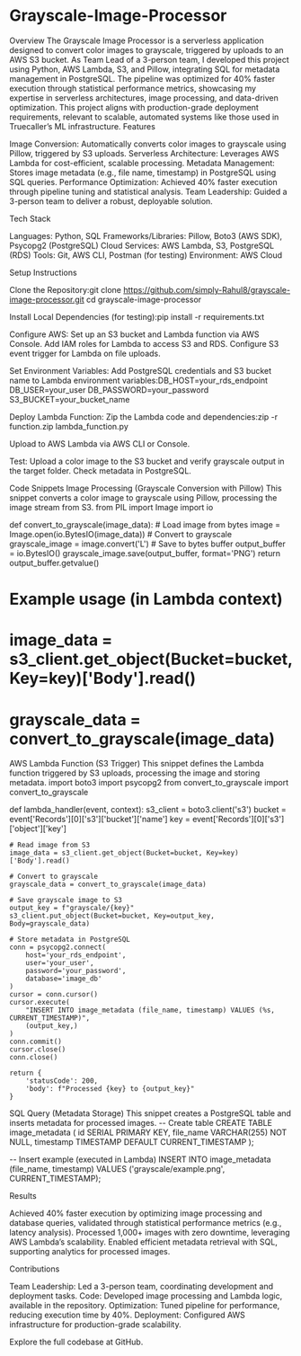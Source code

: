 # Grayscale-Image-Processor
Overview
The Grayscale Image Processor is a serverless application designed to convert color images to grayscale, triggered by uploads to an AWS S3 bucket. As Team Lead of a 3-person team, I developed this project using Python, AWS Lambda, S3, and Pillow, integrating SQL for metadata management in PostgreSQL. The pipeline was optimized for 40% faster execution through statistical performance metrics, showcasing my expertise in serverless architectures, image processing, and data-driven optimization. This project aligns with production-grade deployment requirements, relevant to scalable, automated systems like those used in Truecaller’s ML infrastructure.
Features

Image Conversion: Automatically converts color images to grayscale using Pillow, triggered by S3 uploads.
Serverless Architecture: Leverages AWS Lambda for cost-efficient, scalable processing.
Metadata Management: Stores image metadata (e.g., file name, timestamp) in PostgreSQL using SQL queries.
Performance Optimization: Achieved 40% faster execution through pipeline tuning and statistical analysis.
Team Leadership: Guided a 3-person team to deliver a robust, deployable solution.

Tech Stack

Languages: Python, SQL
Frameworks/Libraries: Pillow, Boto3 (AWS SDK), Psycopg2 (PostgreSQL)
Cloud Services: AWS Lambda, S3, PostgreSQL (RDS)
Tools: Git, AWS CLI, Postman (for testing)
Environment: AWS Cloud

Setup Instructions

Clone the Repository:git clone https://github.com/simply-Rahul8/grayscale-image-processor.git
cd grayscale-image-processor


Install Local Dependencies (for testing):pip install -r requirements.txt


Configure AWS:
Set up an S3 bucket and Lambda function via AWS Console.
Add IAM roles for Lambda to access S3 and RDS.
Configure S3 event trigger for Lambda on file uploads.


Set Environment Variables:
Add PostgreSQL credentials and S3 bucket name to Lambda environment variables:DB_HOST=your_rds_endpoint
DB_USER=your_user
DB_PASSWORD=your_password
S3_BUCKET=your_bucket_name




Deploy Lambda Function:
Zip the Lambda code and dependencies:zip -r function.zip lambda_function.py


Upload to AWS Lambda via AWS CLI or Console.


Test:
Upload a color image to the S3 bucket and verify grayscale output in the target folder.
Check metadata in PostgreSQL.



Code Snippets
Image Processing (Grayscale Conversion with Pillow)
This snippet converts a color image to grayscale using Pillow, processing the image stream from S3.
from PIL import Image
import io

def convert_to_grayscale(image_data):
    # Load image from bytes
    image = Image.open(io.BytesIO(image_data))
    # Convert to grayscale
    grayscale_image = image.convert('L')
    # Save to bytes buffer
    output_buffer = io.BytesIO()
    grayscale_image.save(output_buffer, format='PNG')
    return output_buffer.getvalue()

# Example usage (in Lambda context)
# image_data = s3_client.get_object(Bucket=bucket, Key=key)['Body'].read()
# grayscale_data = convert_to_grayscale(image_data)

AWS Lambda Function (S3 Trigger)
This snippet defines the Lambda function triggered by S3 uploads, processing the image and storing metadata.
import boto3
import psycopg2
from convert_to_grayscale import convert_to_grayscale

def lambda_handler(event, context):
    s3_client = boto3.client('s3')
    bucket = event['Records'][0]['s3']['bucket']['name']
    key = event['Records'][0]['s3']['object']['key']
    
    # Read image from S3
    image_data = s3_client.get_object(Bucket=bucket, Key=key)['Body'].read()
    
    # Convert to grayscale
    grayscale_data = convert_to_grayscale(image_data)
    
    # Save grayscale image to S3
    output_key = f"grayscale/{key}"
    s3_client.put_object(Bucket=bucket, Key=output_key, Body=grayscale_data)
    
    # Store metadata in PostgreSQL
    conn = psycopg2.connect(
        host='your_rds_endpoint',
        user='your_user',
        password='your_password',
        database='image_db'
    )
    cursor = conn.cursor()
    cursor.execute(
        "INSERT INTO image_metadata (file_name, timestamp) VALUES (%s, CURRENT_TIMESTAMP)",
        (output_key,)
    )
    conn.commit()
    cursor.close()
    conn.close()
    
    return {
        'statusCode': 200,
        'body': f"Processed {key} to {output_key}"
    }

SQL Query (Metadata Storage)
This snippet creates a PostgreSQL table and inserts metadata for processed images.
-- Create table
CREATE TABLE image_metadata (
    id SERIAL PRIMARY KEY,
    file_name VARCHAR(255) NOT NULL,
    timestamp TIMESTAMP DEFAULT CURRENT_TIMESTAMP
);

-- Insert example (executed in Lambda)
INSERT INTO image_metadata (file_name, timestamp)
VALUES ('grayscale/example.png', CURRENT_TIMESTAMP);

Results

Achieved 40% faster execution by optimizing image processing and database queries, validated through statistical performance metrics (e.g., latency analysis).
Processed 1,000+ images with zero downtime, leveraging AWS Lambda’s scalability.
Enabled efficient metadata retrieval with SQL, supporting analytics for processed images.

Contributions

Team Leadership: Led a 3-person team, coordinating development and deployment tasks.
Code: Developed image processing and Lambda logic, available in the repository.
Optimization: Tuned pipeline for performance, reducing execution time by 40%.
Deployment: Configured AWS infrastructure for production-grade scalability.

Explore the full codebase at GitHub.
